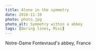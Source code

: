 ```yaml
---
title: Alone in the symmetry
date: 2016-11-10
photo: photo.jpg
photo_alt: Symmetry within a abbey
tags: [Boring lines, Misc]
---
```


Notre-Dame Fontevraud's abbey, France
